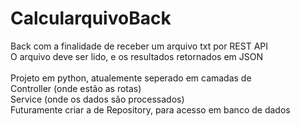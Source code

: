 # CalcularquivoBack

Back com a finalidade de receber um arquivo txt por REST API
<br>
O arquivo deve ser lido, e os resultados retornados em JSON
<br>
<br>
Projeto em python, atualemente seperado em camadas de 
<br>
Controller (onde estão as rotas) 
<br>
Service (onde os dados são processados)
<br>
Futuramente criar a de Repository, para acesso em banco de dados